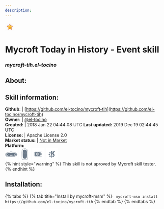 ```yaml
---  
description:   
---  
```

![](../.gitbook/assets/star.png)  
# Mycroft Today in History - Event skill  
### _mycroft-tih.el-tocino_  
## About:  


## Skill information:  
**Github:** | [https://github.com/el-tocino/mycroft-tih](https://github.com/el-tocino/mycroft-tih)  
**Owner:** | [@el-tocino](https://github.com/el-tocino)  
**Created:** | 2018 Jan 22 04:44:08 UTC  **Last updated:** 2019 Dec 19 02:44:45 UTC  
**License:** | Apache License 2.0  
**Market status:** | [Not in Market](https://market.mycroft.ai/skill/)  
**Platform:**  
 ![](../.gitbook/assets/mark-1-icon.png)  ![](../.gitbook/assets/mark-2-icon.png)  ![](../.gitbook/assets/picroft-icon.png)  ![](../.gitbook/assets/kde.png)   
{% hint style="warning" %}
This skill is not aproved by Mycroft skill tester.
{% endhint %}
    
## Installation:  
{% tabs %}
{% tab title="Install by mycroft-msm" %}
``` mycroft-msm install https://github.com/el-tocino/mycroft-tih```
{% endtab %}
  {% endtabs %}
  